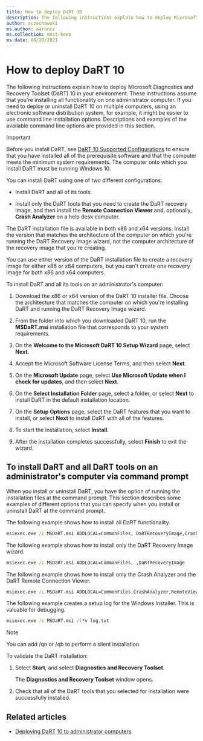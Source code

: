 ```yaml
---
title: How to deploy DaRT 10
description: The following instructions explain how to deploy Microsoft Diagnostics and Recovery Toolset (DaRT) 10 in your environment.
author: aczechowski
ms.author: aaroncz
ms.collection: must-keep
ms.date: 04/20/2021
---
```


# How to deploy DaRT 10

The following instructions explain how to deploy Microsoft Diagnostics and Recovery Toolset (DaRT) 10 in your environment. These instructions assume that you're installing all functionality on one administrator computer. If you need to deploy or uninstall DaRT 10 on multiple computers, using an electronic software distribution system, for example, it might be easier to use command line installation options. Descriptions and examples of the available command line options are provided in this section.

> [!IMPORTANT]
> Before you install DaRT, see [DaRT 10 Supported Configurations](dart-10-supported-configurations.md) to ensure that you have installed all of the prerequisite software and that the computer meets the minimum system requirements. The computer onto which you install DaRT must be running Windows 10.

You can install DaRT using one of two different configurations:

- Install DaRT and all of its tools.

- Install only the DaRT tools that you need to create the DaRT recovery image, and then install the **Remote Connection Viewer** and, optionally, **Crash Analyzer** on a help desk computer.

The DaRT installation file is available in both x86 and x64 versions. Install the version that matches the architecture of the computer on which you're running the DaRT Recovery Image wizard, not the computer architecture of the recovery image that you're creating.

You can use either version of the DaRT installation file to create a recovery image for either x86 or x64 computers, but you can't create one recovery image for both x86 and x64 computers.

To install DaRT and all its tools on an administrator's computer:

1. Download the x86 or x64 version of the DaRT 10 installer file. Choose the architecture that matches the computer on which you're installing DaRT and running the DaRT Recovery Image wizard.

2. From the folder into which you downloaded DaRT 10, run the **MSDaRT.msi** installation file that corresponds to your system requirements.

3. On the **Welcome to the Microsoft DaRT 10 Setup Wizard** page, select **Next**.

4. Accept the Microsoft Software License Terms, and then select **Next**.

5. On the **Microsoft Update** page, select **Use Microsoft Update when I check for updates**, and then select **Next**.

6. On the **Select Installation Folder** page, select a folder, or select **Next** to install DaRT in the default installation location.

7. On the **Setup Options** page, select the DaRT features that you want to install, or select **Next** to install DaRT with all of the features.

8. To start the installation, select **Install**.

9. After the installation completes successfully, select **Finish** to exit the wizard.

## To install DaRT and all DaRT tools on an administrator's computer via command prompt

When you install or uninstall DaRT, you have the option of running the installation files at the command prompt. This section describes some examples of different options that you can specify when you install or uninstall DaRT at the command prompt.

The following example shows how to install all DaRT functionality.

```cmd
msiexec.exe /i MSDaRT.msi ADDLOCAL=CommonFiles, DaRTRecoveryImage,CrashAnalyzer,RemoteViewer
```

The following example shows how to install only the DaRT Recovery Image wizard.

```cmd
msiexec.exe /i MSDaRT.msi ADDLOCAL=CommonFiles, ,DaRTRecoveryImage
```

The following example shows how to install only the Crash Analyzer and the DaRT Remote Connection Viewer.

```cmd
msiexec.exe /i MSDaRT.msi ADDLOCAL=CommonFiles,CrashAnalyzer,RemoteViewer
```

The following example creates a setup log for the Windows Installer. This is valuable for debugging.

```cmd
msiexec.exe /i MSDaRT.msi /l*v log.txt
```

> [!NOTE]
> You can add /qn or /qb to perform a silent installation.

To validate the DaRT installation:

1. Select **Start**, and select **Diagnostics and Recovery Toolset**.

    The **Diagnostics and Recovery Toolset** window opens.

2. Check that all of the DaRT tools that you selected for installation were successfully installed.

## Related articles

- [Deploying DaRT 10 to administrator computers](deploying-dart-10-to-administrator-computers.md)
